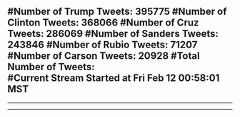 #Number of Trump Tweets: 395775
#Number of Clinton Tweets: 368066
#Number of Cruz Tweets: 286069
#Number of Sanders Tweets: 243846
#Number of Rubio Tweets: 71207
#Number of Carson Tweets: 20928
#Total Number of Tweets:  
#Current Stream Started at Fri Feb 12 00:58:01 MST
---
---
---
